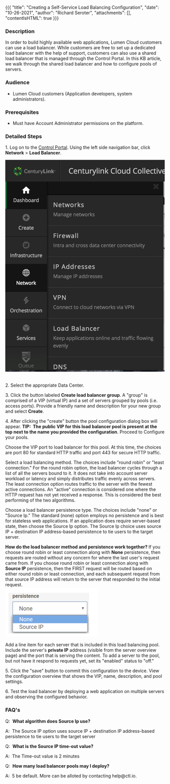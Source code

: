 {{{
  "title": "Creating a Self-Service Load Balancing Configuration",
  "date": "10-26-2021",
  "author": "Richard Seroter",
  "attachments": [],
  "contentIsHTML": true
}}}

<h3>Description</h3>
<p>In order to build highly available web applications, Lumen Cloud customers can use a load balancer. While customers are free to set up a dedicated load balancer with the help of support, customers can also use a shared load balancer that is managed
  through the Control Portal. In this KB article, we walk through the shared load balancer and how to configure pools of servers.</p>
<h3>Audience</h3>
<ul>
  <li>Lumen Cloud customers (Application developers, system administrators).</li>
</ul>
<h3>Prerequisites</h3>
<ul>
  <li>Must have Account Administrator permissions on the platform.</li>
</ul>
<h3>Detailed Steps</h3>
<p>1. Log on to the <a href="//control.ctl.io/">Control Portal</a>. Using the left side navigation bar, click <b>Network</b> > <b>Load Balancer</b>.</p>

<img src="../../images/loadbalancer.png" alt="Navigate to Firewall">
<br>
<br>
<p>2. Select the appropriate Data Center.</p>

<p>3. Click the button labeled <strong>Create load balancer group</strong>. A "group" is comprised of a VIP (virtual IP) and a set of servers grouped by pools (i.e. access ports). Provide a friendly name and description for your new group
  and select <strong>Create</strong>.</p>

<p>4. After clicking the "create" button the pool configuration dialog box will appear. <strong> TIP: &nbsp;The public VIP for this load balancer pool is present at the top next to the name you provided the configuration</strong>. Proceed to Configure your pools.</p>

<p>Choose the VIP port to load balancer for this pool. At this time, the choices are port 80 for standard HTTP traffic and port 443 for secure HTTP traffic.</p>

<p>Select a load balancing method. The choices include "round robin" or "least connection." For the round robin option, the load balancer cycles through a list of all the servers bound to it. It does not take into account server workload or latency and simply
  distributes traffic evenly across servers. The least connection option routes traffic to the server with the fewest active connections. An "active" connection is considered one where the HTTP request has not yet received a response. This is considered
  the best performing of the two algorithms.&nbsp;
</p>

<p>Choose a load balancer persistence type. The choices include "none" or "Source Ip." The standard (none) option employs no persistence and is best for stateless web applications. If an application does require server-based state, then choose the Source Ip option.
  The Source Ip choice uses source IP + destination IP address-based persistence to tie users to the target server.</p>
<p><strong>How do the load balancer method and persistence work together?&nbsp;</strong>If you choose round robin or least connection along with <strong>None</strong> persistence, then requests are routed without any concern for where the last user's
  request came from. If you choose round robin or least connection along with <strong>Source IP</strong> persistence, then the FIRST request will be routed based on either round robin or least connection, and each subsequent request from that source IP address
  will return to the server that responded to the initial request.
  <br />

<img src="../../images/LBaaS/Misc/persistence.png" alt="Persistence">

<p>Add a line item for each server that is included in this load balancing pool. Include the server's&nbsp;<strong>private&nbsp;</strong><strong>IP</strong> address (visible from the server overview page) and the port that is serving the content. To add
  a server to the pool, but not have it respond to requests yet, set its "enabled" status to "off."
</p>

<p>5. Click the "save" button to commit this configuration to the device. View the configuration overview that shows the VIP, name, description, and pool settings.</p>

<p>
   6. Test the load balancer by deploying a web application on multiple servers and observing the configured behavior.</p>

<h3>FAQ's</h3>
<p>Q: &nbsp;<b>What algorithm does Source Ip use?</b></p>
<p>A: &nbsp;The Source IP option uses source IP + destination IP address-based persistence to tie users to the target server</p>

<p>Q: &nbsp;<b>What is the Source IP time-out value?</b></p>
<p>A: &nbsp;The Time-out value is 2 minutes</p>

<p>Q: &nbsp;<b>How many load balancer pools may I deploy?</b></p>
<p>A: &nbsp;5 be default.  More can be alloted by contacting help@ctl.io.</p>
